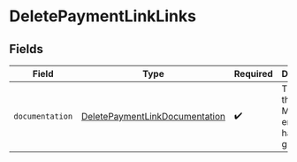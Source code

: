 # DeletePaymentLinkLinks


## Fields

| Field                                                                                   | Type                                                                                    | Required                                                                                | Description                                                                             |
| --------------------------------------------------------------------------------------- | --------------------------------------------------------------------------------------- | --------------------------------------------------------------------------------------- | --------------------------------------------------------------------------------------- |
| `documentation`                                                                         | [DeletePaymentLinkDocumentation](../../models/errors/DeletePaymentLinkDocumentation.md) | :heavy_check_mark:                                                                      | The URL to the generic Mollie API error handling guide.                                 |